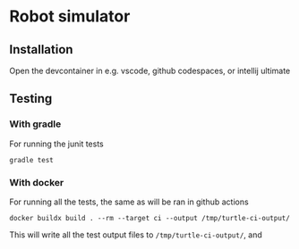# Robot simulator
## Installation
Open the devcontainer in e.g. vscode, github codespaces, or intellij ultimate

## Testing
### With gradle
For running the junit tests
```shell
gradle test
```

### With docker
For running all the tests, the same as will be ran in github actions
```shell
docker buildx build . --rm --target ci --output /tmp/turtle-ci-output/
```
This will write all the test output files to `/tmp/turtle-ci-output/`, and 